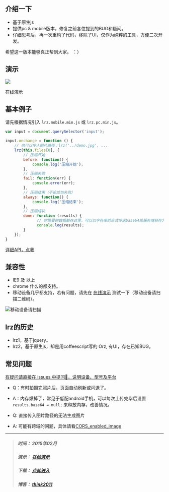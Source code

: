 ## 介绍一下
* 基于原生js
* 提供pc & mobile版本，修复之前各位提到的BUG和疑问。
* 仔细思考后，再一次重构了代码，移除了UI，仅作为纯粹的工具，方便二次开发。

希望这一版本能够真正帮到大家。 ：）

## 演示
![](http://think2011.qiniudn.com/lrz3-demo.gif)

[在线演示](http://lrz3.herokuapp.com/)

## 基本例子
请先根据情况引入 `lrz.mobile.min.js` 或 `lrz.pc.min.js`。

```javascript
var input = document.querySelector('input');

input.onchange = function () {
    // 也可以传入图片路径：lrz('../demo.jpg', ...
    lrz(this.files[0], {
        // 压缩开始
        before: function() {
            console.log('压缩开始');
        },
        // 压缩失败
        fail: function(err) {
            console.error(err);
        },
        // 压缩结束（不论成功失败）
        always: function() {
            console.log('压缩结束');
        },
        // 压缩成功
        done: function (results) {
              // 你需要的数据都在这里，可以以字符串的形式传送base64给服务端转存为图片。
              console.log(results); 
        }
    });
}
```

[详细API，点我](https://github.com/think2011/localResizeIMG3/wiki)

## 兼容性
* IE9 及 以上
* chrome 什么的都支持。
* 移动设备几乎都支持，若有问题，请先在 [在线演示](http://lrz3.herokuapp.com/) 测试一下（移动设备请扫描二维码）。

![移动设备请扫描](http://think2011.qiniudn.com/lrz3-qrcode.png)

## lrz的历史
* lrz1，基于jquery。
* lrz2，基于原生js，却是用coffeescript写的 Orz, 有UI，存在已知BUG。


## 常见问题
[有疑问请直接在 issues 中提问👊，说明设备、型号及平台](https://github.com/think2011/localResizeIMG3/issues)

* Q：有时拍摄完照片后，页面自动刷新或闪退了。
* A：内存爆掉了，常见于低配android手机，可以每次上传完毕后设置 `results.base64 = null;` 来释放内存，改善情况。

* Q: 直接传入图片路径的无法生成图片
* A: 可能有跨域的问题，具体请看[CORS_enabled_image](https://developer.mozilla.org/en-US/docs/Web/HTML/CORS_enabled_image)

---
> ##### 时间： 2015年02月
> ##### 演示： [在线演示](http://lrz3.herokuapp.com/)
> ##### 下载： [点此进入](https://github.com/think2011/localResizeIMG3/releases)
> ##### 博客： [think2011](http://think2011.github.io)

